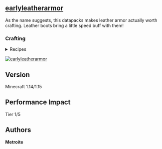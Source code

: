 ## [earlyleatherarmor](https://minhaskamal.github.io/DownGit/#/home?url=https://github.com/Metroite/datapacks/tree/master/earlyleatherarmor&rootDirectory=false)

As the name suggests, this datapacks makes leather armor actually worth crafting. Leather boots bring a little speed buff with them!

### Crafting

<details>
<summary>Recipes</summary>
<br>

*/ - Stick*

*L - Leather*

**Leather Helmet:**
```
/L/
/ /

```

**Leather Chestplate:**
```
/ /
/L/
/L/
```

**Leather Leggings:**
```
/L/
/ /
/ /
```

**Leather Boots:**
```

/ /
L L
```

</details>

<a href="https://minhaskamal.github.io/DownGit/#/home?url=https://github.com/Metroite/datapacks/tree/master/earlyleatherarmor&rootDirectory=false" rel="All recipes">![earlyleatherarmor](earlyleatherarmor.png?raw=true "All recipes")</a>

## Version

Minecraft 1.14/1.15

## Performance Impact

Tier 1/5

## Authors

**Metroite**
